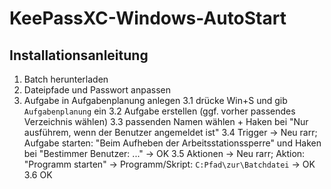 # KeePassXC-Windows-AutoStart
## Installationsanleitung
1. Batch herunterladen
2. Dateipfade und Passwort anpassen
3. Aufgabe in Aufgabenplanung anlegen
3.1 drücke Win+S und gib `Aufgabenplanung` ein
3.2 Aufgabe erstellen (ggf. vorher passendes Verzeichnis wählen)
3.3 passenden Namen wählen + Haken bei "Nur ausführem, wenn der Benutzer angemeldet ist"
3.4 Trigger &rarr; Neu rarr;  Aufgabe starten: "Beim Aufheben der Arbeitsstationssperre" und Haken bei "Bestimmer Benutzer: ..." &rarr; OK
3.5 Aktionen &rarr; Neu rarr; Aktion: "Programm starten" &rarr; Programm/Skript: `C:Pfad\zur\Batchdatei` &rarr; OK
3.6 OK
